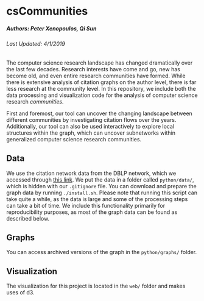 # csCommunities
##### Authors: Peter Xenopoulos, Qi Sun
###### Last Updated: 4/1/2019
The computer science research landscape has changed dramatically over the last few decades. Research interests have come and go, new has become old, and even entire research communities have formed. While there is extensive analysis of citation graphs on the author level, there is far less research at the community level. In this repository, we include both the data processing and visualization code for the analysis of computer science research *communities*.

First and foremost, our tool can uncover the changing landscape between different communities by investigating citation flows over the years. Additionally, our tool can also be used interactively to explore local structures within the graph, which can uncover subnetworks within generalized computer science research communities.

## Data
We use the citation network data from the DBLP network, which we accessed through [this link](https://aminer.org/citation). We put the data in a folder called `python/data/`, which is hidden with our `.gitignore` file. You can download and prepare the graph data by running `./install.sh`. Please note that running this script can take quite a while, as the data is large and some of the processing steps can take a bit of time. We include this functionality primarily for reproducibility purposes, as most of the graph data can be found as described below.

## Graphs
You can access archived versions of the graph in the `python/graphs/` folder.

## Visualization
The visualization for this project is located in the `web/` folder and makes uses of d3.
